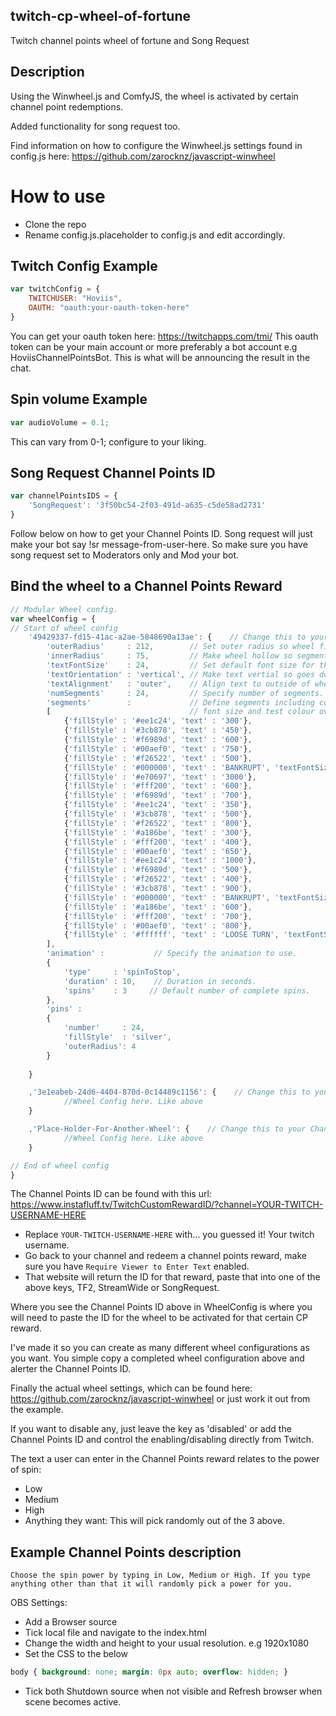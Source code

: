 ## twitch-cp-wheel-of-fortune
Twitch channel points wheel of fortune and Song Request

## Description
Using the Winwheel.js and ComfyJS, the wheel is activated by certain channel point redemptions.

Added functionality for song request too.

Find information on how to configure the Winwheel.js settings found in config.js here: https://github.com/zarocknz/javascript-winwheel

# How to use

 - Clone the repo
 - Rename config.js.placeholder to config.js and edit accordingly.
 
 
## Twitch Config Example
```javascript
var twitchConfig = {
    TWITCHUSER: "Hoviis",
    OAUTH: "oauth:your-oauth-token-here"
}
```

You can get your oauth token here: https://twitchapps.com/tmi/ 
This oauth token can be your main account or more preferably a bot account e.g HoviisChannelPointsBot.
This is what will be announcing the result in the chat.

## Spin volume Example
```javascript
var audioVolume = 0.1;
```

This can vary from 0-1; configure to your liking.

## Song Request Channel Points ID
```javascript
var channelPointsIDS = {
    'SongRequest': '3f50bc54-2f03-491d-a635-c5de58ad2731'
}
```

Follow below on how to get your Channel Points ID.
Song request will just make your bot say !sr message-from-user-here. So make sure you have song request set to Moderators only and Mod your bot.

## Bind the wheel to a Channel Points Reward
```javascript
// Modular Wheel config.
var wheelConfig = {
// Start of wheel config
    '49429337-fd15-41ac-a2ae-5848690a13ae': {    // Change this to your Channel Points ID
        'outerRadius'     : 212,        // Set outer radius so wheel fits inside the background.
        'innerRadius'     : 75,         // Make wheel hollow so segments don't go all way to center.
        'textFontSize'    : 24,         // Set default font size for the segments.
        'textOrientation' : 'vertical', // Make text vertial so goes down from the outside of wheel.
        'textAlignment'   : 'outer',    // Align text to outside of wheel.
        'numSegments'     : 24,         // Specify number of segments.
        'segments'        :             // Define segments including colour and text.
        [                               // font size and test colour overridden on backrupt segments.
            {'fillStyle' : '#ee1c24', 'text' : '300'},
            {'fillStyle' : '#3cb878', 'text' : '450'},
            {'fillStyle' : '#f6989d', 'text' : '600'},
            {'fillStyle' : '#00aef0', 'text' : '750'},
            {'fillStyle' : '#f26522', 'text' : '500'},
            {'fillStyle' : '#000000', 'text' : 'BANKRUPT', 'textFontSize' : 16, 'textFillStyle' : '#ffffff'},
            {'fillStyle' : '#e70697', 'text' : '3000'},
            {'fillStyle' : '#fff200', 'text' : '600'},
            {'fillStyle' : '#f6989d', 'text' : '700'},
            {'fillStyle' : '#ee1c24', 'text' : '350'},
            {'fillStyle' : '#3cb878', 'text' : '500'},
            {'fillStyle' : '#f26522', 'text' : '800'},
            {'fillStyle' : '#a186be', 'text' : '300'},
            {'fillStyle' : '#fff200', 'text' : '400'},
            {'fillStyle' : '#00aef0', 'text' : '650'},
            {'fillStyle' : '#ee1c24', 'text' : '1000'},
            {'fillStyle' : '#f6989d', 'text' : '500'},
            {'fillStyle' : '#f26522', 'text' : '400'},
            {'fillStyle' : '#3cb878', 'text' : '900'},
            {'fillStyle' : '#000000', 'text' : 'BANKRUPT', 'textFontSize' : 16, 'textFillStyle' : '#ffffff'},
            {'fillStyle' : '#a186be', 'text' : '600'},
            {'fillStyle' : '#fff200', 'text' : '700'},
            {'fillStyle' : '#00aef0', 'text' : '800'},
            {'fillStyle' : '#ffffff', 'text' : 'LOOSE TURN', 'textFontSize' : 12}
        ],
        'animation' :           // Specify the animation to use.
        {
            'type'     : 'spinToStop',
            'duration' : 10,    // Duration in seconds.
            'spins'    : 3     // Default number of complete spins.
        },
        'pins' :
        {
            'number'     : 24,
            'fillStyle'  : 'silver',
            'outerRadius': 4
        }
    
    }

    ,'3e1eabeb-24d6-4404-870d-0c14489c1156': {    // Change this to your Channel Points ID
            //Wheel Config here. Like above
    }

    ,'Place-Holder-For-Another-Wheel': {    // Change this to your Channel Points ID
            //Wheel Config here. Like above
    }

// End of wheel config
}
```

The Channel Points ID can be found with this url: https://www.instafluff.tv/TwitchCustomRewardID/?channel=YOUR-TWITCH-USERNAME-HERE 
- Replace `YOUR-TWITCH-USERNAME-HERE` with... you guessed it! Your twitch username.
- Go back to your channel and redeem a channel points reward, make sure you have `Require Viewer to Enter Text` enabled.
- That website will return the ID for that reward, paste that into one of the above keys, TF2, StreamWide or SongRequest.

Where you see the Channel Points ID above in WheelConfig is where you will need to paste the ID for the wheel to be activated for that certain CP reward.

I've made it so you can create as many different wheel configurations as you want. You simple copy a completed wheel configuration above and alerter the Channel Points ID.

Finally the actual wheel settings, which can be found here: https://github.com/zarocknz/javascript-winwheel or just work it out from the example.

If you want to disable any, just leave the key as 'disabled' or add the Channel Points ID and control the enabling/disabling directly from Twitch.

The text a user can enter in the Channel Points reward relates to the power of spin:
- Low
- Medium
- High
- Anything they want: This will pick randomly out of the 3 above.

## Example Channel Points description

```
Choose the spin power by typing in Low, Medium or High. If you type anything other than that it will randomly pick a power for you.
```

OBS Settings:
- Add a Browser source
- Tick local file and navigate to the index.html
- Change the width and height to your usual resolution. e.g 1920x1080
- Set the CSS to the below

```CSS
body { background: none; margin: 0px auto; overflow: hidden; }
```

- Tick both Shutdown source when not visible and Refresh browser when scene becomes active.


